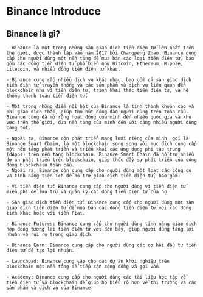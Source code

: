 # Binance Introduce
## Binance là gì?
    - Binance là một trong những sàn giao dịch tiền điện tử lớn nhất trên thế giới, được thành lập vào năm 2017 bởi Changpeng Zhao. Binance cung cấp cho người dùng một nền tảng để mua bán các loại tiền điện tử, bao gồm các đồng tiền điện tử phổ biến như Bitcoin, Ethereum, Ripple, Litecoin, và nhiều đồng tiền điện tử khác.

    - Binance cung cấp nhiều dịch vụ khác nhau, bao gồm cả sàn giao dịch tiền điện tử truyền thống và các sản phẩm và dịch vụ liên quan đến blockchain như ví tiền điện tử, trình khai thác tiền điện tử, và hệ thống thanh toán tiền điện tử.

    - Một trong những điểm nổi bật của Binance là tính thanh khoản cao và phí giao dịch thấp, giúp thu hút đông đảo người dùng trên toàn cầu. Binance cũng đã mở rộng hoạt động của mình đến nhiều quốc gia và khu vực trên thế giới, đưa nền tảng của mình đến với càng nhiều người dùng càng tốt.

    - Ngoài ra, Binance còn phát triển mạng lưới riêng của mình, gọi là Binance Smart Chain, là một blockchain song song với mục đích cung cấp một nền tảng phát triển và triển khai các ứng dụng phi tập trung (dApps) trên nền tảng blockchain. Binance Smart Chain đã hỗ trợ nhiều dự án phát triển trên blockchain, giúp thúc đẩy sự phát triển của cộng đồng blockchain toàn cầu.
    - Ngoài ra, Binance còn cung cấp cho người dùng một loạt các công cụ và tính năng tiện ích để hỗ trợ giao dịch tiền điện tử, bao gồm:

    - Ví tiền điện tử: Binance cung cấp cho người dùng ví tiền điện tử miễn phí để lưu trữ và quản lý các đồng tiền điện tử của họ.

    - Sàn giao dịch tiền điện tử: Binance cung cấp cho người dùng một sàn giao dịch tiền điện tử để mua bán các đồng tiền điện tử với các đồng tiền khác hoặc với tiền Fiat.

    - Binance Futures: Binance cung cấp cho người dùng tính năng giao dịch hợp đồng tương lai tiền điện tử với đòn bẩy, giúp người dùng tăng lợi nhuận và rủi ro trong giao dịch.

    - Binance Earn: Binance cung cấp cho người dùng các cơ hội đầu tư tiền điện tử để tạo lợi nhuận.

    - Launchpad: Binance cung cấp cho các dự án khởi nghiệp trên blockchain một nền tảng để tiếp cận cộng đồng và gọi vốn.

    - Academy: Binance cung cấp cho người dùng các tài liệu học tập về tiền điện tử và blockchain để giúp họ hiểu rõ hơn về thị trường và các sản phẩm và dịch vụ của Binance.